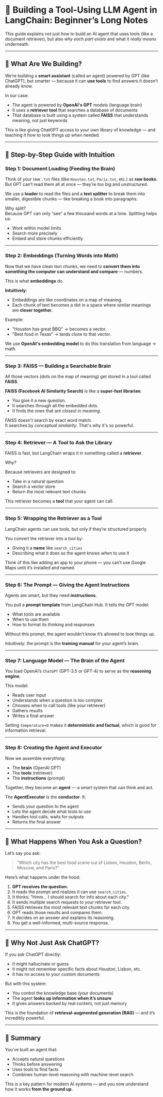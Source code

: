 # 🤖 Building a Tool-Using LLM Agent in LangChain: Beginner’s Long Notes

This guide explains not just *how* to build an AI agent that uses tools (like a document retriever), but also *why each part exists* and what it *really means* underneath.

---

## 🧭 What Are We Building?

We’re building a **smart assistant** (called an agent) powered by GPT (like ChatGPT), but smarter — because it can **use tools** to find answers it doesn’t already know.

In our case:
- The agent is powered by **OpenAI's GPT** models (language brain)
- It uses a **retriever tool** that searches a database of documents
- That database is built using a system called **FAISS** that understands meaning, not just keywords

This is like giving ChatGPT access to your own library of knowledge — and teaching it how to look things up when needed.

---

## 🧱 Step-by-Step Guide with Intuition

### Step 1: Document Loading (Feeding the Brain)

Think of your raw `.txt` files (like `Houston.txt`, `Paris.txt`, etc.) as **raw books**. But GPT can’t read them all at once — they’re too big and unstructured.

We use a **loader** to read the files and a **text splitter** to break them into smaller, digestible chunks — like breaking a book into paragraphs.

Why split?  
Because GPT can only “see” a few thousand words at a time. Splitting helps us:
- Work within model limits
- Search more precisely
- Embed and store chunks efficiently

---

### Step 2: Embeddings (Turning Words into Math)

Now that we have clean text chunks, we need to **convert them into something the computer can understand and compare** — numbers.

This is what **embeddings** do.

**Intuitively**:
- Embeddings are like coordinates on a map of meaning.
- Each chunk of text becomes a dot in a space where similar meanings are **closer together**.

Example:
- "Houston has great BBQ" → becomes a vector.
- "Best food in Texas" → lands close to that vector.

We use **OpenAI's embedding model** to do this translation from language → math.

---

### Step 3: FAISS — Building a Searchable Brain

All those vectors (dots on the map of meaning) get stored in a tool called **FAISS**.

**FAISS (Facebook AI Similarity Search)** is like a **super-fast librarian**:
- You give it a new question.
- It searches through all the embedded dots.
- It finds the ones that are *closest in meaning*.

FAISS doesn't search by exact word match.  
It searches by *conceptual similarity*. That's why it's so powerful.

---

### Step 4: Retriever — A Tool to Ask the Library

FAISS is fast, but LangChain wraps it in something called a **retriever**.

Why?

Because retrievers are designed to:
- Take in a natural question
- Search a vector store
- Return the most relevant text chunks

This retriever becomes a **tool** that your agent can call.

---

### Step 5: Wrapping the Retriever as a Tool

LangChain agents can use tools, but only if they’re structured properly.

You convert the retriever into a tool by:
- Giving it a **name** like `search_cities`
- Describing what it does so the agent knows *when* to use it

Think of this like adding an app to your phone — you can’t use Google Maps until it’s installed and named.

---

### Step 6: The Prompt — Giving the Agent Instructions

Agents are smart, but they need **instructions**.

You pull a **prompt template** from LangChain Hub. It tells the GPT model:
- What tools are available
- When to use them
- How to format its thinking and responses

Without this prompt, the agent wouldn’t know it’s allowed to look things up.

Intuitively: the prompt is the **training manual** for your agent’s brain.

---

### Step 7: Language Model — The Brain of the Agent

You load OpenAI’s `ChatGPT` (GPT-3.5 or GPT-4) to serve as the **reasoning engine**.

This model:
- Reads user input
- Understands when a question is too complex
- Chooses when to call tools (like your retriever)
- Gathers results
- Writes a final answer

Setting `temperature=0` makes it **deterministic and factual**, which is good for information retrieval.

---

### Step 8: Creating the Agent and Executor

Now we assemble everything:
- The **brain** (OpenAI GPT)
- The **tools** (retriever)
- The **instructions** (prompt)

Together, they become an **agent** — a smart system that can think and act.

The **AgentExecutor** is the **conductor**. It:
- Sends your question to the agent
- Lets the agent decide what tools to use
- Handles tool calls, waits for outputs
- Returns the final answer

---

## 🧪 What Happens When You Ask a Question?

Let’s say you ask:

> “Which city has the best food scene out of Lisbon, Houston, Berlin, Moscow, and Paris?”

Here’s what happens under the hood:

1. **GPT receives the question.**
2. It reads the prompt and realizes it can use `search_cities`.
3. It thinks: "Hmm... I should search for info about each city."
4. It sends multiple search requests to your retriever tool.
5. FAISS retrieves the most relevant text chunks for each city.
6. GPT reads those results and compares them.
7. It decides on an answer and explains its reasoning.
8. You get a well-informed, multi-source response.

---

## 🧠 Why Not Just Ask ChatGPT?

If you ask ChatGPT directly:
- It might hallucinate or guess
- It might not remember specific facts about Houston, Lisbon, etc.
- It has no access to your custom documents

But with this system:
- You control the knowledge base (your documents)
- The agent **looks up information when it’s unsure**
- It gives answers backed by real content, not just memory

This is the foundation of **retrieval-augmented generation (RAG)** — and it’s incredibly powerful.

---

## 📌 Summary

You’ve built an agent that:
- Accepts natural questions
- Thinks before answering
- Uses tools to find facts
- Combines human-level reasoning with machine-level search

This is a key pattern for modern AI systems — and you now understand how it works **from the ground up**.



